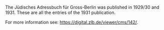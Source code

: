 The Jüdisches Adressbuch für Gross-Berlin was published in 1929/30 and 1931. These are all the entries of the 1931 publication.

For more information see: https://digital.zlb.de/viewer/cms/142/.
